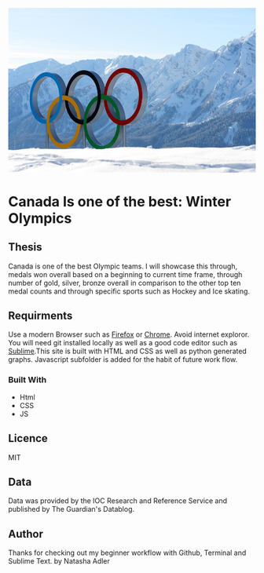 ![This is a Picture of the Olympic Logo](images/winter_olympics.jpg "Olympic Logo")

# Canada Is one of the best: Winter Olympics

## Thesis

Canada is one of the best Olympic teams. I will showcase this through, medals won overall based on a beginning to current time frame, through number of gold, silver, bronze overall in comparison to the other top ten medal counts and through specific sports such as Hockey and Ice skating. 

## Requirments

Use a modern Browser such as [Firefox](https://www.mozilla.org/en-CA/firefox/new/) or [Chrome](https://www.google.ca/chrome/?brand=CHBD&gclsrc=aw.ds&&gclid=CjwKCAjw29vsBRAuEiwA9s-0B6zIdw5_qV4ETvbcN4042nlkfk9YggWT_DI1vM4UH4vWB2I0pdWUdhoCBWoQAvD_BwE). Avoid internet exploror. You will need git installed locally as well as a good code editor such as [Sublime](https://www.sublimetext.com).This site is built with HTML and CSS as well as python generated graphs. Javascript subfolder is added for the habit of future work flow. 

### Built With

<ul>
	<li>Html</li>
	<li>CSS</li>
	<li>JS</li>
</ul>

## Licence

MIT

## Data

Data was provided by the IOC Research and Reference Service and published by The Guardian's Datablog.

## Author

Thanks for checking out my beginner workflow with Github, Terminal and Sublime Text.
by Natasha Adler


